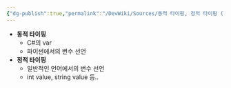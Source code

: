 ```yaml
---
{"dg-publish":true,"permalink":"/DevWiki/Sources/동적 타이핑, 정적 타이핑 (Type + ing)/","noteIcon":"","created":"2024-10-03T17:18:16.000+09:00","updated":"2025-07-19T22:58:36.000+09:00"}
---
```


- **동적 타이핑**
    - C#의 var
    - 파이썬에서의 변수 선언
- **정적 타이핑**
    - 일반적인 언어에서의 변수 선언
    - int value, string value 등..
